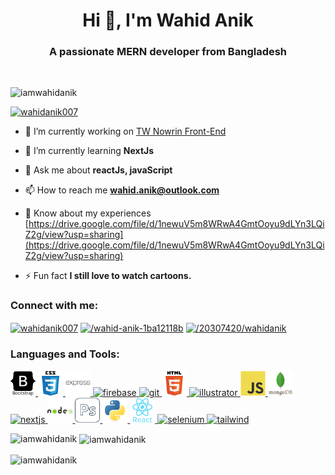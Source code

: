 <h1 align="center">Hi 👋, I'm Wahid Anik</h1>
<h3 align="center">A passionate MERN developer from Bangladesh</h3>

 <img src="https://ik.imagekit.io/dresma/Dresma_Library/manager-openings_NW3bXTTFP.gif"  title="">

<p align="left"> <img src="https://komarev.com/ghpvc/?username=iamwahidanik&label=Profile%20views&color=0e75b6&style=flat" alt="iamwahidanik" /> </p>

<p align="left"> <a href="https://twitter.com/wahidanik007" target="blank"><img src="https://img.shields.io/twitter/follow/wahidanik007?logo=twitter&style=for-the-badge" alt="wahidanik007" /></a> </p>

- 🔭 I’m currently working on [TW Nowrin Front-End]([https://justmusic-e7600.web.app](https://twnowrin-frontend.vercel.app))

- 🌱 I’m currently learning **NextJs**

- 💬 Ask me about **reactJs, javaScript**

- 📫 How to reach me **wahid.anik@outlook.com**

- 📄 Know about my experiences [https://drive.google.com/file/d/1newuV5m8WRwA4GmtOoyu9dLYn3LQiZ2g/view?usp=sharing](https://drive.google.com/file/d/1newuV5m8WRwA4GmtOoyu9dLYn3LQiZ2g/view?usp=sharing)

- ⚡ Fun fact **I still love to watch cartoons.**

<h3 align="left">Connect with me:</h3>
<p align="left">
<a href="https://twitter.com/wahidanik007" target="blank"><img align="center" src="https://raw.githubusercontent.com/rahuldkjain/github-profile-readme-generator/master/src/images/icons/Social/twitter.svg" alt="wahidanik007" height="30" width="40" /></a>
<a href="https://linkedin.com/in//wahid-anik-1ba12118b" target="blank"><img align="center" src="https://raw.githubusercontent.com/rahuldkjain/github-profile-readme-generator/master/src/images/icons/Social/linked-in-alt.svg" alt="/wahid-anik-1ba12118b" height="30" width="40" /></a>
<a href="https://stackoverflow.com/users//20307420/wahidanik" target="blank"><img align="center" src="https://raw.githubusercontent.com/rahuldkjain/github-profile-readme-generator/master/src/images/icons/Social/stack-overflow.svg" alt="/20307420/wahidanik" height="30" width="40" /></a>
</p>

<h3 align="left">Languages and Tools:</h3>
<p align="left"> <a href="https://getbootstrap.com" target="_blank" rel="noreferrer"> <img src="https://raw.githubusercontent.com/devicons/devicon/master/icons/bootstrap/bootstrap-plain-wordmark.svg" alt="bootstrap" width="40" height="40"/> </a> <a href="https://www.w3schools.com/css/" target="_blank" rel="noreferrer"> <img src="https://raw.githubusercontent.com/devicons/devicon/master/icons/css3/css3-original-wordmark.svg" alt="css3" width="40" height="40"/> </a> <a href="https://expressjs.com" target="_blank" rel="noreferrer"> <img src="https://raw.githubusercontent.com/devicons/devicon/master/icons/express/express-original-wordmark.svg" alt="express" width="40" height="40"/> </a> <a href="https://firebase.google.com/" target="_blank" rel="noreferrer"> <img src="https://www.vectorlogo.zone/logos/firebase/firebase-icon.svg" alt="firebase" width="40" height="40"/> </a> <a href="https://git-scm.com/" target="_blank" rel="noreferrer"> <img src="https://www.vectorlogo.zone/logos/git-scm/git-scm-icon.svg" alt="git" width="40" height="40"/> </a> <a href="https://www.w3.org/html/" target="_blank" rel="noreferrer"> <img src="https://raw.githubusercontent.com/devicons/devicon/master/icons/html5/html5-original-wordmark.svg" alt="html5" width="40" height="40"/> </a> <a href="https://www.adobe.com/in/products/illustrator.html" target="_blank" rel="noreferrer"> <img src="https://www.vectorlogo.zone/logos/adobe_illustrator/adobe_illustrator-icon.svg" alt="illustrator" width="40" height="40"/> </a> <a href="https://developer.mozilla.org/en-US/docs/Web/JavaScript" target="_blank" rel="noreferrer"> <img src="https://raw.githubusercontent.com/devicons/devicon/master/icons/javascript/javascript-original.svg" alt="javascript" width="40" height="40"/> </a> <a href="https://www.mongodb.com/" target="_blank" rel="noreferrer"> <img src="https://raw.githubusercontent.com/devicons/devicon/master/icons/mongodb/mongodb-original-wordmark.svg" alt="mongodb" width="40" height="40"/> </a> <a href="https://nextjs.org/" target="_blank" rel="noreferrer"> <img src="https://cdn.worldvectorlogo.com/logos/nextjs-2.svg" alt="nextjs" width="40" height="40"/> </a> <a href="https://nodejs.org" target="_blank" rel="noreferrer"> <img src="https://raw.githubusercontent.com/devicons/devicon/master/icons/nodejs/nodejs-original-wordmark.svg" alt="nodejs" width="40" height="40"/> </a> <a href="https://www.photoshop.com/en" target="_blank" rel="noreferrer"> <img src="https://raw.githubusercontent.com/devicons/devicon/master/icons/photoshop/photoshop-line.svg" alt="photoshop" width="40" height="40"/> </a> <a href="https://www.python.org" target="_blank" rel="noreferrer"> <img src="https://raw.githubusercontent.com/devicons/devicon/master/icons/python/python-original.svg" alt="python" width="40" height="40"/> </a> <a href="https://reactjs.org/" target="_blank" rel="noreferrer"> <img src="https://raw.githubusercontent.com/devicons/devicon/master/icons/react/react-original-wordmark.svg" alt="react" width="40" height="40"/> </a> <a href="https://www.selenium.dev" target="_blank" rel="noreferrer"> <img src="https://raw.githubusercontent.com/detain/svg-logos/780f25886640cef088af994181646db2f6b1a3f8/svg/selenium-logo.svg" alt="selenium" width="40" height="40"/> </a> <a href="https://tailwindcss.com/" target="_blank" rel="noreferrer"> <img src="https://www.vectorlogo.zone/logos/tailwindcss/tailwindcss-icon.svg" alt="tailwind" width="40" height="40"/> </a> </p>

<p><img align="left" src="https://github-readme-stats.vercel.app/api/top-langs?username=iamwahidanik&show_icons=true&locale=en&layout=compact" alt="iamwahidanik" /></p>

<p>&nbsp;<img align="center" src="https://github-readme-stats.vercel.app/api?username=iamwahidanik&show_icons=true&locale=en" alt="iamwahidanik" /></p>

<p><img align="center" src="https://github-readme-streak-stats.herokuapp.com/?user=iamwahidanik&" alt="iamwahidanik" /></p>
